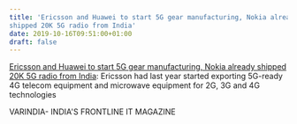 ```yaml
---
title: 'Ericsson and Huawei to start 5G gear manufacturing, Nokia already
shipped 20K 5G radio from India'
date: 2019-10-16T09:51:00+01:00
draft: false
---
```


[Ericsson and Huawei to start 5G gear manufacturing, Nokia already shipped 20K 5G radio from India](https://varindia.com/news/ericsson-and-huawei-to-start-5g-gear-manufacturing-nokia-already-shipped-20k-5g-radio-from-india#.XabZ5tqC2GQ.blogger): Ericsson had last year started exporting 5G-ready 4G telecom equipment and microwave equipment for 2G, 3G and 4G technologies  
  
VARINDIA- INDIA'S FRONTLINE IT MAGAZINE
